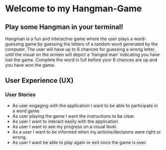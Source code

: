 # Welcome to my Hangman-Game

## Play some Hangman in your terminal!

Hangman is a fun and interactive game where the user plays a word-guessing game by guessing the letters of a random word generated by the computer. The user will have up to 6 chances for guessing a wrong letter, until the visual on the screen will depict a 'hanged man' indicating you have lost the game. Complete the word in full before your 6 chances are up and you have won the game.

## User Experience (UX)
### User Stories

* As user engaging with the application I want to be able to participate in a word game.
* As user playing the game I want the instructions to be clear.
* As user I want to interact easily with the application.
* As user I want to see my progress on a visual level.
* As a user I want to be informed when my actions/decisions were right or wrong.
* As user I want be able to play again or exit once the game is over.